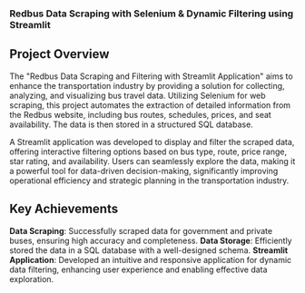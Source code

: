 ### Redbus Data Scraping with Selenium & Dynamic Filtering using Streamlit

## Project Overview
The "Redbus Data Scraping and Filtering with Streamlit Application" aims to enhance the transportation industry by providing 
a solution for collecting, analyzing, and visualizing bus travel data. Utilizing Selenium for web scraping,
this project automates the extraction of detailed information from the Redbus website, including bus routes, schedules, prices, and seat availability.
The data is then stored in a structured SQL database.

A Streamlit application was developed to display and filter the scraped data, offering interactive filtering options based on bus type, 
route, price range, star rating, and availability. Users can seamlessly explore the data, making it a powerful tool for data-driven decision-making, 
significantly improving operational efficiency and strategic planning in the transportation industry.

## Key Achievements
**Data Scraping**: Successfully scraped data for government and private buses, ensuring high accuracy and completeness.
**Data Storage**: Efficiently stored the data in a SQL database with a well-designed schema.
**Streamlit Application**: Developed an intuitive and responsive application for dynamic data filtering, enhancing user experience and enabling effective data exploration.
